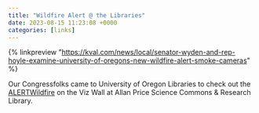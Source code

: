 ```yaml
---
title: "Wildfire Alert @ the Libraries"
date: 2023-08-15 11:23:08 +0000
categories: [links]
---
```


{% linkpreview "https://kval.com/news/local/senator-wyden-and-rep-hoyle-examine-university-of-oregons-new-wildfire-alert-smoke-cameras" %}

Our Congressfolks came to University of Oregon Libraries to check out the [ALERTWildfire](https://alertwest.live/) on the Viz Wall at Allan Price Science Commons & Research Library.
